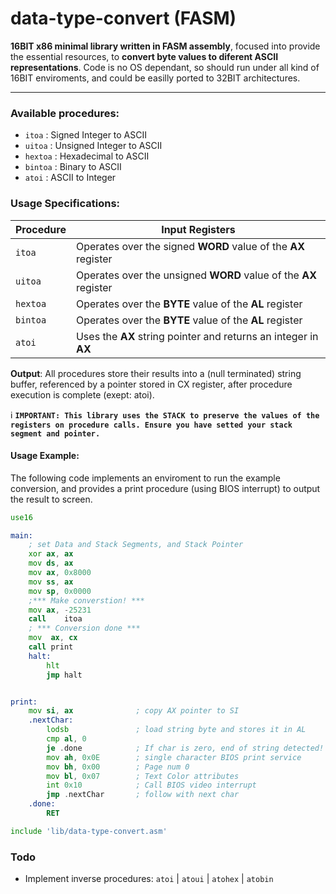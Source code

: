 # data-type-convert (FASM)

**16BIT x86 minimal library written in FASM assembly**, focused into provide the essential resources, to **convert byte values to diferent ASCII representations**. Code is no OS dependant, so should run under all kind of 16BIT enviroments, and could be easilly ported to 32BIT architectures.

-----
###  Available procedures:

  - `itoa` : Signed Integer to ASCII
  - `uitoa` : Unsigned Integer to ASCII
  - `hextoa` : Hexadecimal to ASCII
  - `bintoa` : Binary to ASCII
  - `atoi` : ASCII to Integer

###  Usage Specifications:
Procedure | Input Registers
------------ | -------------
`itoa`   | Operates over the signed **WORD** value of the **AX** register
`uitoa`  | Operates over the unsigned **WORD** value of the **AX** register
`hextoa` | Operates over the **BYTE** value of the **AL** register
`bintoa` | Operates over the **BYTE** value of the **AL** register
`atoi`   | Uses the **AX** string pointer and returns an integer in **AX**

**Output**: All procedures store their results into a (null terminated) string buffer, referenced by a pointer stored in CX register, after procedure execution is complete (exept: atoi).

:information_source: **`IMPORTANT: This library uses the STACK to preserve the values of the registers on procedure calls. Ensure you have setted your stack segment and pointer.`**

#### Usage Example:
The following code implements an enviroment to run the example conversion, and provides a print procedure (using BIOS interrupt) to output the result to screen.

```asm
use16

main:
    ; set Data and Stack Segments, and Stack Pointer
	xor	ax,	ax
	mov	ds,	ax
	mov	ax,	0x8000
	mov	ss,	ax
	mov	sp,	0x0000
    ;*** Make converstion! ***
    mov ax, -25231
    call    itoa
    ; *** Conversion done ***
    mov  ax, cx
    call print
    halt:
    	hlt
    	jmp halt


print:
    mov si, ax              ; copy AX pointer to SI
    .nextChar:
        lodsb               ; load string byte and stores it in AL
        cmp al, 0
        je .done            ; If char is zero, end of string detected!
        mov ah, 0x0E        ; single character BIOS print service
        mov bh, 0x00        ; Page num 0
        mov bl, 0x07        ; Text Color attributes
        int 0x10            ; Call BIOS video interrupt
        jmp .nextChar       ; follow with next char
    .done:
        RET

include 'lib/data-type-convert.asm'
```

### Todo

 - Implement inverse procedures: `atoi` | `atoui` | `atohex` | `atobin`


